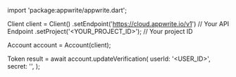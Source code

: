 import 'package:appwrite/appwrite.dart';

Client client = Client()
    .setEndpoint('https://cloud.appwrite.io/v1') // Your API Endpoint
    .setProject('<YOUR_PROJECT_ID>'); // Your project ID

Account account = Account(client);

Token result = await account.updateVerification(
    userId: '<USER_ID>',
    secret: '<SECRET>',
);
